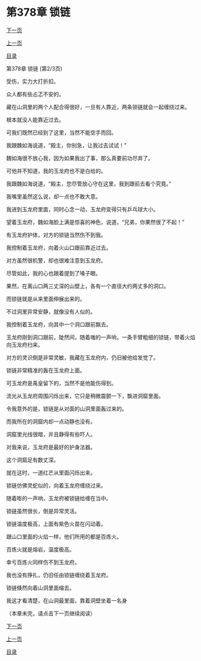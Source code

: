 <h1>第378章    锁链</h1>
            <div><p><a href="./1133_%E7%AC%AC378%E7%AB%A0_%E9%94%81%E9%93%BE.md">下一页</a></p><p><a href="./1131_%E7%AC%AC378%E7%AB%A0_%E9%94%81%E9%93%BE.md">上一页</a></p><p><a href="../">目录</a></p></div>
            <div><p>第378章    锁链 (第2/3页)</p><p>受伤，实力大打折扣。</p><p>众人都有些忐忑不安的。</p><p>藏在山洞里的两个人配合得很好，一旦有人靠近，两条锁链就会一起缠绕过来。</p><p>根本就没人能靠近过去。</p><p>可我们既然已经到了这里，当然不能空手而回。</p><p>我跟魏如海说道，“殿主，你别急，让我过去试试！”</p><p>魏如海很不放心我，因为如果我出了事，那么真要前功尽弃了。</p><p>可他并不知道，我的玉龙府也不是白给的。</p><p>我跟魏如海说道，“殿主，您尽管放心守在这里，我到跟前去看个究竟。”</p><p>我嘴里虽然这么说，却一点也不敢大意。</p><p>我进到玉龙府里面，同时心念一动，玉龙府变得只有乒乓球大小。</p><p>望着玉龙府，魏如海脸上满是惊喜的神色，说道，“兄弟，你果然很了不起！”</p><p>有玉龙府护体，对方的锁链当然伤不到我。</p><p>我控制着玉龙府，向着火山口跟前靠近过去。</p><p>对方虽然很机警，却也很难注意到玉龙府。</p><p>尽管如此，我的心也跟着提到了嗓子眼。</p><p>果然，在离山口两三丈深的山壁上，各有一个直径大约两丈多的洞口。</p><p>而锁链就是从来里面伸展出来的。</p><p>不过洞里异常安静，就像没有人似的。</p><p>我控制着玉龙府，向其中一个洞口跟前飘去。</p><p>玉龙府刚到洞口跟前，陡然间，随着嗤的一声响，一条手臂粗细的锁链，带着火焰向玉龙府扫来。</p><p>对方的灵识倒是非常灵敏，我藏在玉龙府内，仍旧被他给发觉了。</p><p>锁链非常精准的轰在玉龙府上面。</p><p>可玉龙府是禹皇留下的，当然不是他能伤得到。</p><p>流光从玉龙府周围闪烁出来，它只是稍微震颤一下，飘进洞窟里面。</p><p>令我意外的是，锁链是从对面的山洞里面轰过来的。</p><p>而我所在的洞窟内却一点动静也没有。</p><p>洞窟里光线很暗，并且静得有些吓人。</p><p>对我来说，玉龙府是最好的护身法器。</p><p>这个洞窟足有数丈深。</p><p>就在这时，一道红芒从里面闪烁出来。</p><p>锁链仿佛灵蛇似的，向着玉龙府缠绕过来。</p><p>随着嘭的一声响，玉龙府被锁链给缠在当中。</p><p>锁链虽然很长，倒是异常灵活。</p><p>锁链温度极高，上面有紫色火苗在闪动着。</p><p>跟山口里面的火焰一样，他们所用的都是百炼火。</p><p>百炼火就是熔岩，温度极高。</p><p>幸亏百炼火同样伤不到玉龙府。</p><p>我也没有挣扎，仍旧任由锁链缠绕着玉龙府。</p><p>锁链倏然向着山洞里面缩去。</p><p>我这才看清楚，在山洞最里面，靠着洞壁坐着一名身</p><p>（本章未完，请点击下一页继续阅读）</p></div>
            <div><p><a href="./1133_%E7%AC%AC378%E7%AB%A0_%E9%94%81%E9%93%BE.md">下一页</a></p><p><a href="./1131_%E7%AC%AC378%E7%AB%A0_%E9%94%81%E9%93%BE.md">上一页</a></p><p><a href="../">目录</a></p></div>